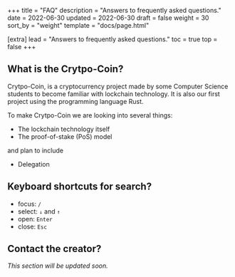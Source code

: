 +++
title = "FAQ"
description = "Answers to frequently asked questions."
date = 2022-06-30
updated = 2022-06-30
draft = false
weight = 30
sort_by = "weight"
template = "docs/page.html"

[extra]
lead = "Answers to frequently asked questions."
toc = true
top = false
+++

## What is the Crytpo-Coin?

Crytpo-Coin, is a cryptocurrency project made by some Computer Science students to become familiar with lockchain technology.
It is also our first project using the programming language Rust.

To make Crytpo-Coin we are looking into several things:

- The lockchain technology itself
- The proof-of-stake (PoS) model

and plan to include 
- Delegation

## Keyboard shortcuts for search?

- focus: `/`
- select: `↓` and `↑`
- open: `Enter`
- close: `Esc`

## Contact the creator?

_This section will be updated soon._
